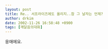 ```yaml
---
layout: post
title: Re.. 서프라이즈에도 올리지..참 그 날자는 언제?
author: drkim
date: 2002-11-26 16:58:48 +0900
tags: [깨달음의대화]
---
```

응애에요.